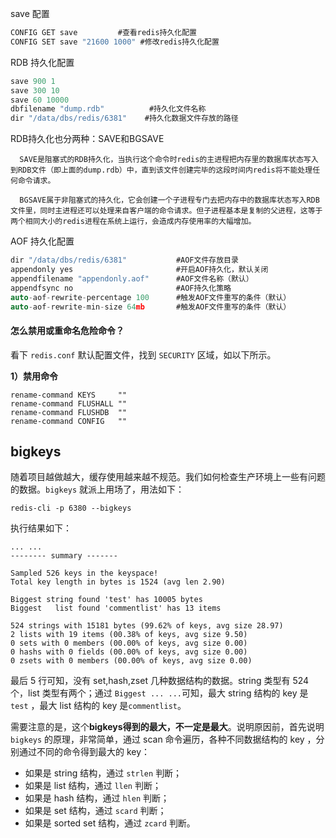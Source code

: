 save 配置
```c
CONFIG GET save         #查看redis持久化配置
CONFIG SET save "21600 1000" #修改redis持久化配置
```
RDB 持久化配置
```c
save 900 1
save 300 10
save 60 10000
dbfilename "dump.rdb"          #持久化文件名称
dir "/data/dbs/redis/6381"    #持久化数据文件存放的路径
```
RDB持久化也分两种：SAVE和BGSAVE

      SAVE是阻塞式的RDB持久化，当执行这个命令时redis的主进程把内存里的数据库状态写入到RDB文件（即上面的dump.rdb）中，直到该文件创建完毕的这段时间内redis将不能处理任何命令请求。
    
      BGSAVE属于非阻塞式的持久化，它会创建一个子进程专门去把内存中的数据库状态写入RDB文件里，同时主进程还可以处理来自客户端的命令请求。但子进程基本是复制的父进程，这等于两个相同大小的redis进程在系统上运行，会造成内存使用率的大幅增加。
AOF 持久化配置
```c
dir "/data/dbs/redis/6381"           #AOF文件存放目录
appendonly yes                       #开启AOF持久化，默认关闭
appendfilename "appendonly.aof"      #AOF文件名称（默认）
appendfsync no                       #AOF持久化策略
auto-aof-rewrite-percentage 100      #触发AOF文件重写的条件（默认）
auto-aof-rewrite-min-size 64mb       #触发AOF文件重写的条件（默认）
```
#### 怎么禁用或重命名危险命令？

看下 `redis.conf` 默认配置文件，找到 `SECURITY` 区域，如以下所示。

**1）禁用命令**

```
rename-command KEYS     ""
rename-command FLUSHALL ""
rename-command FLUSHDB  ""
rename-command CONFIG   ""
```



## bigkeys

随着项目越做越大，缓存使用越来越不规范。我们如何检查生产环境上一些有问题的数据。`bigkeys` 就派上用场了，用法如下：

```
redis-cli -p 6380 --bigkeys
```

执行结果如下：

```
... ...
-------- summary -------

Sampled 526 keys in the keyspace!
Total key length in bytes is 1524 (avg len 2.90)

Biggest string found 'test' has 10005 bytes
Biggest   list found 'commentlist' has 13 items

524 strings with 15181 bytes (99.62% of keys, avg size 28.97)
2 lists with 19 items (00.38% of keys, avg size 9.50)
0 sets with 0 members (00.00% of keys, avg size 0.00)
0 hashs with 0 fields (00.00% of keys, avg size 0.00)
0 zsets with 0 members (00.00% of keys, avg size 0.00)
```

最后 5 行可知，没有 set,hash,zset 几种数据结构的数据。string 类型有 524 个，list 类型有两个；通过 `Biggest ... ...`可知，最大 string 结构的 key 是 `test` ，最大 list 结构的 key 是`commentlist`。

需要注意的是，这个**bigkeys得到的最大，不一定是最大**。说明原因前，首先说明 `bigkeys` 的原理，非常简单，通过 scan 命令遍历，各种不同数据结构的 key ，分别通过不同的命令得到最大的 key：

- 如果是 string 结构，通过 `strlen` 判断；
- 如果是 list 结构，通过 `llen` 判断；
- 如果是 hash 结构，通过 `hlen` 判断；
- 如果是 set 结构，通过 `scard` 判断；
- 如果是 sorted set 结构，通过 `zcard` 判断。
